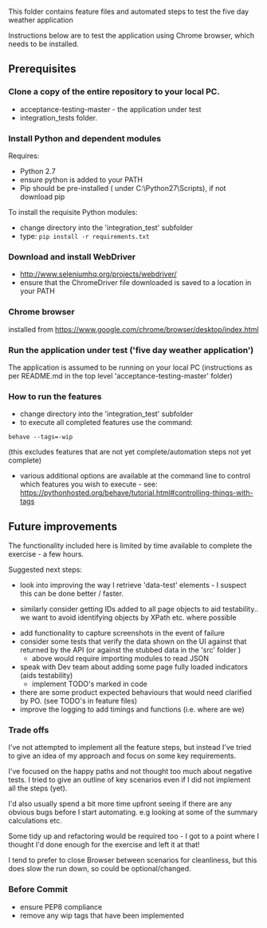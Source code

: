 This folder contains feature files and automated steps to test the five day weather application

Instructions below are to test the application using Chrome browser, which needs to be installed.

## Prerequisites

### Clone a copy of the entire repository to your local PC.

- acceptance-testing-master - the application under test
- integration_tests folder.

### Install Python and dependent modules

Requires:
- Python 2.7
- ensure python is added to your PATH
- Pip should be pre-installed ( under C:\Python27\Scripts), if not download pip

To install the requisite Python modules:
- change directory into the 'integration_test' subfolder
- type:
```pip install -r requirements.txt```

### Download and install WebDriver

- http://www.seleniumhq.org/projects/webdriver/
- ensure that the ChromeDriver file downloaded is saved to a location in your PATH

### Chrome browser

installed from https://www.google.com/chrome/browser/desktop/index.html

### Run the application under test ('five day weather application')

The application is assumed to be running on your local PC (instructions as per README.md in the top level 'acceptance-testing-master' folder)

### How to run the features

 - change directory into the 'integration_test' subfolder
 - to execute all completed features use the command:

```behave --tags=-wip```

(this excludes features that are not yet complete/automation steps not yet complete)

- various additional options are available at the command line to control which features you wish to execute - see: https://pythonhosted.org/behave/tutorial.html#controlling-things-with-tags

## Future improvements

The functionality included here is limited by time available to complete the exercise - a few hours.

Suggested next steps:
- look into improving the way I retrieve 'data-test' elements - I suspect this can be done better / faster.
* similarly consider getting IDs added to all page objects to aid testability.. we want to avoid identifying objects by XPath etc. where possible
- add functionality to capture screenshots in the event of failure
- consider some tests that verify the data shown on the UI against that returned by the API (or against the stubbed data in the 'src' folder )
  * above would require importing modules to read JSON
- speak with Dev team about adding some page fully loaded indicators (aids testability)
  - implement TODO's marked in code
- there are some product expected behaviours that would need clarified by PO. (see TODO's in feature files)
- improve the logging to add timings and functions (i.e. where are we)

### Trade offs

I've not attempted to implement all the feature steps, but instead I've tried to give an idea of my approach and focus on some key requirements.

I've focused on the happy paths and not thought too much about negative tests.  I tried to give an outline of key scenarios even if I did not implement all the steps (yet).

I'd also usually spend a bit more time upfront seeing if there are any obvious bugs before I start automating. e.g looking at some of the summary calculations etc.

Some tidy up and refactoring would be required too - I got to a point where I thought I'd done enough for the exercise and left it at that!

I tend to prefer to close Browser between scenarios for cleanliness, but this does slow the run down, so could be optional/changed.

### Before Commit

- ensure PEP8 compliance
- remove any wip tags that have been implemented


